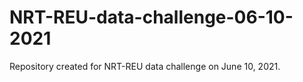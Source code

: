 # NRT-REU-data-challenge-06-10-2021
Repository created for NRT-REU data challenge on June 10, 2021.
